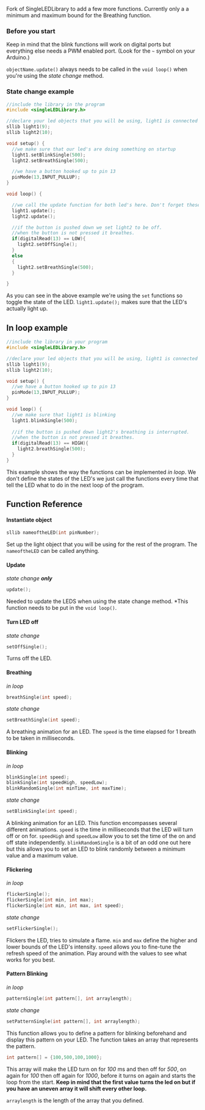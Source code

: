 Fork of SingleLEDLibrary to add a few more functions. Currently only a a minimum and maximum bound for the Breathing function.

### Before you start
Keep in mind that the blink functions will work on digital ports but everything else needs a PWM enabled port. (Look for the `~` symbol on your Arduino.)

`objectName.update()` always needs to be called in the `void loop()` when you're using the *state change* method.

### State change example
```cpp
//include the library in the program
#include <singleLEDLibrary.h>

//declare your led objects that you will be using, light1 is connected to pin 9 and light 2 to pin 10
sllib light1(9);
sllib light2(10);

void setup() {
  //we make sure that our led's are doing something on startup
  light1.setBlinkSingle(500);
  light2.setBreathSingle(500);

  //we have a button hooked up to pin 13
  pinMode(13,INPUT_PULLUP);
}

void loop() {

  //we call the update function for both led's here. Don't forget these!
  light1.update();
  light2.update();

  //if the button is pushed down we set light2 to be off.
  //when the button is not pressed it breathes.
  if(digitalRead(13) == LOW){
    light2.setOffSingle();
  }
  else
  {
    light2.setBreathSingle(500);
  }

}
```
As you can see in the above example we're using the `set` functions so toggle the state of the LED. `light1.update();` makes sure that the LED's actually light up.

## In loop example
```cpp
//include the library in your program
#include <singleLEDLibrary.h>

//declare your led objects that you will be using, light1 is connected to pin 9 and light 2 to pin 10
sllib light1(9);
sllib light2(10);

void setup() {
  //we have a button hooked up to pin 13
  pinMode(13,INPUT_PULLUP);
}

void loop() {
  //we make sure that light1 is blinking
  light1.blinkSingle(500);
  
  //if the button is pushed down light2's breathing is interrupted.
  //when the button is not pressed it breathes.
  if(digitalRead(13) == HIGH){
    light2.breathSingle(500);
  }
}
```
This example shows the way the functions can be implemented *in loop*. We don't define the states of the LED's we just call the functions every time that tell the LED what to do in the next loop of the program.

## Function Reference

#### Instantiate object
```cpp
sllib nameoftheLED(int pinNumber);
```
Set up the light object that you will be using for the rest of the program. The `nameoftheLED` can be called anything.

#### Update
*state change **only***
```cpp
update();
```
Needed to update the LEDS when using the state change method. *This function needs to be put in the `void loop()`.

#### Turn LED off
*state change*
```cpp
setOffSingle();
```
Turns off the LED.

#### Breathing
*in loop*
```cpp
breathSingle(int speed);
```
*state change*
```cpp
setBreathSingle(int speed);
```
A breathing animation for an LED. The `speed` is the time elapsed for 1 breath to be taken in milliseconds.

#### Blinking
*in loop*
```cpp
blinkSingle(int speed);
blinkSingle(int speedHigh, speedLow);
blinkRandomSingle(int minTime, int maxTime);
```
*state change*
```cpp
setBlinkSingle(int speed);
```
A blinking animation for an LED. This function encompasses several different animations. `speed` is the time in milliseconds that the LED will turn off or on for. `speedHigh` and `speedLow` allow you to set the time of the on and off state independently. 
`blinkRandomSingle` is a bit of an odd one out here but this allows you to set an LED to blink randomly between a minimum value and a maximum value.

#### Flickering
*in loop*
```cpp
flickerSingle();
flickerSingle(int min, int max);
flickerSingle(int min, int max, int speed);
```
*state change*
```cpp
setFlickerSingle();
```
Flickers the LED, tries to simulate a flame. `min` and `max` define the higher and lower bounds of the LED's intensity. `speed` allows you to fine-tune the refresh speed of the animation. Play around with the values to see what works for you best.

#### Pattern Blinking
*in loop*
```cpp
patternSingle(int pattern[], int arraylength);
```
*state change*
```cpp
setPatternSingle(int pattern[], int arraylength);
```
This function allows you to define a pattern for blinking beforehand and display this pattern on your LED. The function takes an array that represents the pattern.
```cpp
int pattern[] = {100,500,100,1000};
```
This array will make the LED turn on for *100* ms and then off for *500*, on again for *100* then off again for *1000*, before it turns on again and starts the loop from the start. **Keep in mind that the first value turns the led on but if you have an uneven array it will shift every other loop.**

`arraylength` is the length of the array that you defined.
